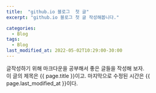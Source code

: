 ```yaml
---
title:  "github.io 블로그  첫 글"
excerpt: "github.io 블로그 첫 글 작성해봅니다."

categories:
  - Blog
tags:
  - Blog
last_modified_at: 2022-05-02T10:29:00-30:00
---
```


글작성하기 위해 마크다운을 공부해서 
좋은 글들을 작성해 보자.  
이 글의 제목은 {{ page.title }}이고. 
마지막으로 수정된 시간은 {{ page.last_modified_at }}이다.

